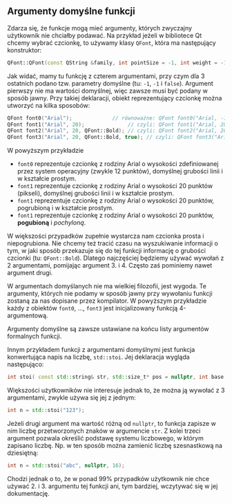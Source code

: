 ## Argumenty domyślne funkcji

Zdarza się, że funkcje mogą mieć argumenty, których zwyczajny użytkownik nie chciałby podawać. Na przykład jeżeli w bibliotece Qt chcemy wybrać czcionkę, to używamy klasy `QFont`, która ma następujący konstruktor: 

```c++
QFont::QFont(const QString &family, int pointSize = -1, int weight = -1, bool italic = false)
```

Jak widać, mamy tu funkcję z czterem argumentami, przy czym dla 3 ostatnich podano tzw. parametry domyślne (tu: `-1`, `-1` i `false`). Argument pierwszy nie ma wartości domyślnej, więc zawsze musi być podany w sposób jawny. Przy takiej deklaracji, obiekt reprezentujący czcionkę można utworzyć na kilka sposobów:

```c++
QFont font0("Arial");             // równoważne: QFont font0("Arial, -1, -1, false);
QFont font1("Arial", 20);              // czyli: QFont font1("Arial, 20, -1, false);
QFont font2("Arial", 20, QFont::Bold); // czyli: QFont font2("Arial, 20, 700, false);
QFont font3("Arial", 20, QFont::Bold, true); // czyli: QFont font3("Arial, 20, 700, true);
```

W powyższym przykładzie 

- `font0` reprezentuje czcionkę z rodziny Arial o wysokości zdefiniowanej przez system operacyjny (zwykle 12 punktów), domyślnej grubości linii i w kształcie prostym.
- `font1` reprezentuje czcionkę z rodziny Arial o wysokości 20 punktów (pikseli), domyślnej grubości linii i w kształcie prostym.
- `font1` reprezentuje czcionkę z rodziny Arial o wysokości 20 punktów, pogrubioną i w kształcie prostym.
- `font1` reprezentuje czcionkę z rodziny Arial o wysokości 20 punktów, **pogubioną** i *pochyloną*.

W większości przypadków zupełnie wystarcza nam czcionka prosta i niepogrubiona. Nie chcemy też tracić czasu na wyszukiwanie informacji o tym, w jaki sposób przekazuje się do tej funkcji informację o grubości czcionki (tu: `QFont::Bold`). Dlatego najczęściej będziemy używać wywołań z 2 argumentami, pomijając argument 3. i 4. Często zaś pominiemy nawet argument drugi.

W argumentach domyślanych nie ma wielkiej filozofii, jest wygoda. Te argumenty, których nie podamy w sposób jawny przy wywołaniu funkcji zostaną za nas dopisane przez kompilator. W powyższym przykładzie każdy z obiektów `font0`, ..., `font3` jest inicjalizowany funkcją 4-argumentową. 

Argumenty domyślne są zawsze ustawiane na końcu listy argumentów formalnych funkcji. 

Innym przykładem funkcji z argumentami domyślnymi jest funkcja konwertująca napis na liczbę, `std::stoi`. Jej deklaracja wygląda następująco:

```c++
int stoi( const std::string& str, std::size_t* pos = nullptr, int base = 10 );
```

Większości użytkowników nie interesuje jednak to, że można ją wywołać z 3 argumentami, zwykle używa się jej z jednym:

```c++
int n = std::stoi("123");
```

Jeżeli drugi argument ma wartość różną od `nullptr`, to funkcja zapisze w nim liczbę przetworzonych znaków w argumencie `str`. Z kolei trzeci argument pozwala określić podstawę systemu liczbowego, w którym zapisano liczbę. Np. w ten sposób można zamienić liczbę szesnastkową na dziesiętną:

```c++
int n = std::stoi("abc", nullptr, 16);
```

 Chodzi jednak o to, że w ponad 99% przypadków użytkownik nie chce używać 2. i 3. argumentu tej funkcji ani, tym bardziej, wczytywać się w jej dokumentację. 